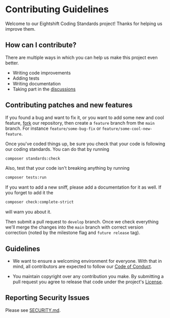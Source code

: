 # Contributing Guidelines

Welcome to our Eightshift Coding Standards project! Thanks for helping us improve them.

## How can I contribute?

There are multiple ways in which you can help us make this project even better.

- Writing code improvements
- Adding tests
- Writing documentation
- Taking part in the [discussions](https://github.com/infinum/eightshift-coding-standards/discussions)

## Contributing patches and new features

If you found a bug and want to fix it, or you want to add some new and cool feature, [fork](https://github.com/infinum/eightshift-coding-standards) our repository, then create a `feature` branch from the `main` branch. For instance `feature/some-bug-fix` or `feature/some-cool-new-feature`.

Once you've coded things up, be sure you check that your code is following our coding standards. You can do that by running

```bash
composer standards:check
```

Also, test that your code isn't breaking anything by running

```bash
composer tests:run
```

If you want to add a new sniff, please add a documentation for it as well. If you forget to add it the 

```bash
composer check:complete-strict
```

will warn you about it.

Then submit a pull request to `develop` branch. Once we check everything we'll merge the changes into the `main` branch with correct version correction (noted by the milestone flag and `future release` tag).

## Guidelines

- We want to ensure a welcoming environment for everyone. With that in mind, all contributors are expected to follow our [Code of Conduct](/CODE_OF_CONDUCT.md).

- You maintain copyright over any contribution you make. By submitting a pull request you agree to release that code under the project's [License](/LICENSE).

## Reporting Security Issues

Please see [SECURITY.md](/SECURITY.md).
